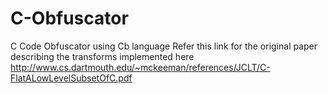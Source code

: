 # C-Obfuscator
C Code Obfuscator using Cb language
Refer this link for the original paper describing the transforms implemented here http://www.cs.dartmouth.edu/~mckeeman/references/JCLT/C-FlatALowLevelSubsetOfC.pdf
